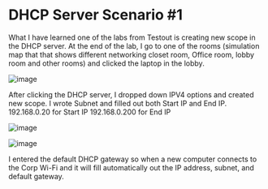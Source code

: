 <h1>DHCP Server Scenario #1</h1>

<p>

What I have learned one of the labs from Testout is creating new scope in the DHCP server.
At the end of the lab, I go to one of the rooms (simulation map that that shows different networking closet room, Office room, lobby room and other rooms)
and clicked the laptop in the lobby.  
  

  
</p>

![image](https://github.com/user-attachments/assets/6d2cd180-82b5-4f90-bdf1-1ee54eb0d98e)


<P>  
  After clicking the DHCP server, I dropped down IPV4 options and created new scope. 
  I wrote Subnet and filled out both Start IP and End IP.
  192.168.0.20 for Start IP
  192.168.0.200 for End IP
</P>

![image](https://github.com/user-attachments/assets/d05082e2-8f1a-446d-9f84-3507d672170e)


![image](https://github.com/user-attachments/assets/17341b51-0141-4225-8486-c9768d76bf18)

<p>
  I entered the default DHCP gateway so when a new computer connects to the Corp Wi-Fi and it will fill automatically out the IP address, subnet, and default gateway.

</p>
